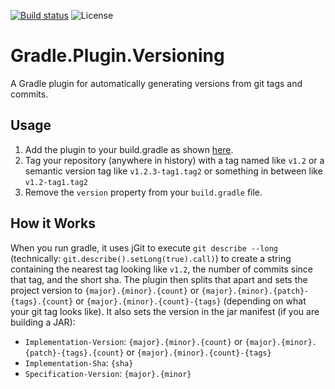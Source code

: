 [![Build status](https://ci.appveyor.com/api/projects/status/x1xa4ilqfllewosp/branch/master?svg=true)](https://ci.appveyor.com/project/Zoltu/gradle-plugin-versioning/branch/master)
![License](https://img.shields.io/github/license/Zoltu/Gradle.Plugin.Versioning.svg)

# Gradle.Plugin.Versioning
A Gradle plugin for automatically generating versions from git tags and commits.

## Usage
1. Add the plugin to your build.gradle as shown [here](https://plugins.gradle.org/plugin/com.zoltu.git-versioning).
2. Tag your repository (anywhere in history) with a tag named like `v1.2` or a semantic version tag like `v1.2.3-tag1.tag2` or something in between like `v1.2-tag1.tag2`
3. Remove the `version` property from your `build.gradle` file.

## How it Works
When you run gradle, it uses jGit to execute `git describe --long` (technically: `git.describe().setLong(true).call)`) to create a string containing the nearest tag looking like `v1.2`, the number of commits since that tag, and the short sha.  The plugin then splits that apart and sets the project version to `{major}.{minor}.{count}` or `{major}.{minor}.{patch}-{tags}.{count}` or `{major}.{minor}.{count}-{tags}` (depending on what your git tag looks like).  It also sets the version in the jar manifest (if you are building a JAR):
* `Implementation-Version`: `{major}.{minor}.{count}` or `{major}.{minor}.{patch}-{tags}.{count}` or `{major}.{minor}.{count}-{tags}`
* `Implementation-Sha`: `{sha}`
* `Specification-Version`: `{major}.{minor}`
